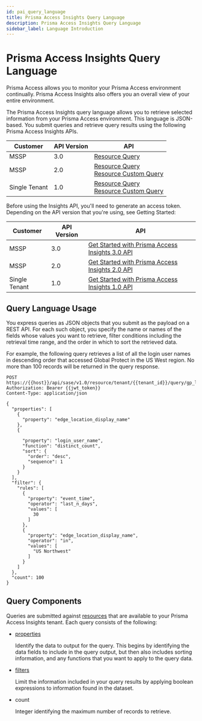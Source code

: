 ```yaml
---
id: pai_query_language
title: Prisma Access Insights Query Language
description: Prisma Access Insights Query Language
sidebar_label: Language Introduction
---
```


# Prisma Access Insights Query Language

Prisma Access allows you to monitor your Prisma Access environment continually. Prisma Access
Insights also offers you an overall view of your entire environment.

The Prisma Access Insights query language allows you to retrieve selected
information from your Prisma Access environment. This language is JSON-based. You submit queries
and retrieve query results using the following Prisma Access Insights APIs.

| Customer      | API Version | API                                                                                                                                                                                                                                        |
| ------------- | ----------- | ------------------------------------------------------------------------------------------------------------------------------------------------------------------------------------------------------------------------------------------ |
| MSSP          | 3.0         | [Resource Query](/access/api/insights/post-insights-v-3-0-resource-query-mobileusers-90-days-user-list/) |
| MSSP          | 2.0         | [Resource Query](/access/api/insights/get-api-sase-v-2-0-resource-resource-name)<br />[Resource Custom Query](/access/api/insights/get-api-sase-v-2-0-resource-custom-feature-name-request-name)                                           |
| Single Tenant | 1.0         | [Resource Query](/access/api/insights/1.0/get-api-sase-v-1-0-resource-tenant-tenant-id-resource-name)<br />[Resource Custom Query](/access/api/insights/1.0/get-api-sase-v-1-0-resource-tenant-tenant-id-custom-feature-name-request-name) |

Before using the Insights API, you'll need to generate an access token. Depending on the API version
that you're using, see Getting Started:

| Customer      | API Version | API                                                                                          |
| ------------- | ----------- | -------------------------------------------------------------------------------------------- |
| MSSP          | 3.0         | [Get Started with Prisma Access Insights 3.0 API](/access/docs/insights/getting_started-30/) |
| MSSP          | 2.0         | [Get Started with Prisma Access Insights 2.0 API](/access/docs/insights/getting_started-20/) |
| Single Tenant | 1.0         | [Get Started with Prisma Access Insights 1.0 API](/access/docs/insights/getting_started-10/) |

## Query Language Usage

You express queries as JSON objects that you submit as the payload on a REST API. For each such
object, you specify the name or names of the fields whose values you want to retrieve, filter
conditions including the retrieval time range, and the order in which to sort the retrieved
data.

For example, the following query retrieves a list of all the login user names in descending order
that accessed Global Protect in the US West region. No more than 100 records will be returned in
the query response.

    POST https://{{host}}/api/sase/v1.0/resource/tenant/{{tenant_id}}/query/gp_logs
    Authorization: Bearer {{jwt_token}}
    Content-Type: application/json

    {
      "properties": [
        {
          "property": "edge_location_display_name"
        },
        {

          "property": "login_user_name",
          "function": "distinct_count",
          "sort": {
            "order": "desc",
            "sequence": 1
          }
        }
      ],
      "filter": {
        "rules": [
          {
            "property": "event_time",
            "operator": "last_n_days",
            "values": [
              30
            ]
          },
          {
            "property": "edge_location_display_name",
            "operator": "in",
            "values": [
              "US Northwest"
            ]
          }
        ]
      },
      "count": 100
    }

## Query Components

Queries are submitted against [resources](/access/docs/insights/query_language_resources/) that are available to your
Prisma Access Insights tenant. Each query consists of the following:

- [properties](/access/docs/insights/query_properties/)

  Identify the data to output for the query. This begins by identifying
  the data fields to include in the query output, but then also
  includes sorting information, and any functions that you want to
  apply to the query data.

- [filters](/access/docs/insights/query_filters/)

  Limit the information included in your query results by applying boolean expressions to information found in the dataset.

- count

  Integer identifying the maximum number of records to retrieve.
